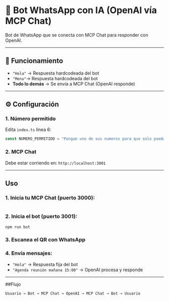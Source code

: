 # 🤖 Bot WhatsApp con IA (OpenAI vía MCP Chat)

Bot de WhatsApp que se conecta con MCP Chat para responder con OpenAI.

---

## 🎯 Funcionamiento

- `"Hola"` → Respuesta hardcodeada del bot
- `"Menu"`→ Respuesta hardcodeada del bot
- **Todo lo demás** → Se envía a MCP Chat (OpenAI responde)

---

## ⚙️ Configuración

### 1. Número permitido
Edita `index.ts` línea 6:
```typescript
const NUMERO_PERMITIDO = "Pongan uno de sus numeros para que solo pueda hablar 1 y no conteste todos los msj, el formato es el siguiente: numero uruguayo: 598sunumero,numero argentino:593sunumero";
```

### 2. MCP Chat
Debe estar corriendo en: `http://localhost:3001`

---

## Uso

### 1. Inicia tu MCP Chat (puerto 3000):
```bash

```

### 2. Inicia el bot (puerto 3001):
```bash
npm run bot
```

### 3. Escanea el QR con WhatsApp

### 4. Envía mensajes:
- `"Hola"` → Respuesta fija del bot
- `"Agenda reunión mañana 15:00"` → OpenAI procesa y responde


---

##Flujo

```
Usuario → Bot → MCP Chat → OpenAI → MCP Chat → Bot → Usuario
```



